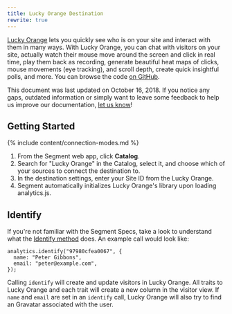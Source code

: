 ```yaml
---
title: Lucky Orange Destination
rewrite: true
---
```


[Lucky Orange](https://www.luckyorange.com/) lets you quickly see who is on your site and interact with them in many ways. With Lucky Orange, you can chat with visitors on your site, actually watch their mouse move around the screen and click in real time, play them back as recording, generate beautiful heat maps of clicks, mouse movements (eye tracking), and scroll depth, create quick insightful polls, and more. You can browse the code [on GitHub](https://github.com/segment-integrations/analytics.js-integration-lucky-orange).

This document was last updated on October 16, 2018. If you notice any gaps, outdated information or simply want to leave some feedback to help us improve our documentation, [let us know](https://segment.com/help/contact)!

## Getting Started

{% include content/connection-modes.md %}

1. From the Segment web app, click **Catalog**.
2. Search for "Lucky Orange" in the Catalog, select it, and choose which of your sources to connect the destination to.
3. In the destination settings, enter your Site ID from the Lucky Orange.
4. Segment automatically initializes Lucky Orange's library upon loading analytics.js.

## Identify

If you're not familiar with the Segment Specs, take a look to understand what the [Identify method](https://segment.com/docs/connections/spec/identify/) does. An example call would look like:

```
analytics.identify("97980cfea0067", {
  name: "Peter Gibbons",
  email: "peter@example.com",
});
```

Calling `identify` will create and update visitors in Lucky Orange. All traits to Lucky Orange and each trait will create a new column in the visitor view. If `name` and `email` are set in an `identify` call, Lucky Orange will also try to find an  Gravatar associated with the user.
